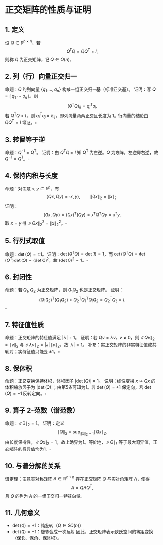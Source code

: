 # 正交矩阵的性质与证明

## 1. 定义
设 $Q \in \mathbb{R}^{n \times n}$，若
$$
Q^\mathsf{T} Q = QQ^\mathsf{T} = I,
$$
则称 $Q$ 为正交矩阵，记 $Q \in O(n)$。

## 2. 列（行）向量正交归一
命题：$Q$ 的列向量 $\{q_1,\dots,q_n\}$ 构成一组正交归一基（标准正交基）。
证明：写 $Q = [\,q_1 \ \cdots \ q_n\,]$。则
$$
(Q^\mathsf{T} Q)_{ij} = q_i^\mathsf{T} q_j.
$$
若 $Q^\mathsf{T} Q = I$，则 $q_i^\mathsf{T} q_j = \delta_{ij}$，即列向量两两正交且长度为 1。行向量的结论由 $QQ^\mathsf{T} = I$ 得证。$\square$

## 3. 转置等于逆
命题：$Q^{-1} = Q^\mathsf{T}$。
证明：由 $Q^\mathsf{T} Q = I$ 知 $Q^\mathsf{T}$ 为左逆。$Q$ 为方阵，左逆即右逆，故 $Q^{-1}=Q^\mathsf{T}$。$\square$

## 4. 保持内积与长度
命题：对任意 $x,y \in \mathbb{R}^n$，有
$$
\langle Qx, Qy\rangle = \langle x, y\rangle,\qquad \|Qx\|_2 = \|x\|_2.
$$
证明：
$$
\langle Qx,Qy\rangle = (Qx)^\mathsf{T} (Qy) = x^\mathsf{T} Q^\mathsf{T} Q y = x^\mathsf{T} y.
$$
取 $x=y$ 得 $\|Qx\|_2^2=\|x\|_2^2$。$\square$

## 5. 行列式取值
命题：$\det(Q)=\pm 1$。
证明：$\det(Q^\mathsf{T} Q)=\det(I)=1$，而
$\det(Q^\mathsf{T} Q)=\det(Q^\mathsf{T})\det(Q)=(\det Q)^2$，故 $(\det Q)^2=1$。$\square$

## 6. 封闭性
命题：若 $Q_1,Q_2$ 为正交矩阵，则 $Q_1Q_2$ 也是正交矩阵。
证明：
$$
(Q_1 Q_2)^\mathsf{T}(Q_1 Q_2)= Q_2^\mathsf{T} Q_1^\mathsf{T} Q_1 Q_2= Q_2^\mathsf{T} Q_2= I.
$$
$\square$

## 7. 特征值性质
命题：正交矩阵的特征值满足 $|\lambda|=1$。
证明：若 $Qv=\lambda v$，$v\neq 0$，则
$\|Qv\|_2=\|v\|_2$ 与 $\|\lambda v\|_2=|\lambda|\,\|v\|_2$，故 $|\lambda|=1$。
补充：实正交矩阵的非实特征值成共轭对；实特征值只能是 $\pm 1$。$\square$

## 8. 保体积
命题：正交变换保持体积，体积因子 $|\det(Q)|=1$。
说明：线性变换 $x\mapsto Qx$ 的体积缩放因子为 $|\det(Q)|$；由第5条可知为1。若 $\det(Q)=+1$ 保定向，若 $\det(Q)=-1$ 反转定向。$\square$

## 9. 算子 2-范数（谱范数）
命题：$\|Q\|_2 = 1$。
证明：定义
$$
\|Q\|_2 = \sup_{\|x\|_2=1} \|Qx\|_2.
$$
由长度保持性，$\|Qx\|_2=1$，故上确界为1。等价地，$\|Q\|_2$ 等于最大奇异值，正交矩阵的奇异值均为1。$\square$

## 10. 与谱分解的关系
谱定理：任意实对称矩阵 $A \in \mathbb{R}^{n\times n}$ 存在正交矩阵 $Q$ 与实对角矩阵 $\Lambda$，使得
$$
A = Q \Lambda Q^\mathsf{T},
$$
且 $Q$ 的列为 $A$ 的一组正交归一特征向量。

## 11. 几何意义
- $\det(Q)=+1$：纯旋转（$Q\in SO(n)$）
- $\det(Q)=-1$：旋转合成一次反射
因此，正交矩阵表示欧氏空间的等距变换（保长、保角、保体积）。

